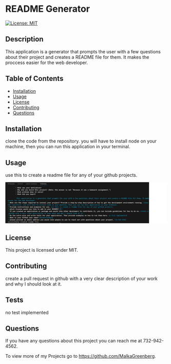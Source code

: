 # README Generator
  [![License: MIT](https://img.shields.io/badge/License-MIT-yellow.svg)](https://opensource.org/licenses/MIT)

  ## Description
  This application is a generator that prompts the user with a few questions about their project and creates a README file for them. It makes the proccess easier for the web developer. 

  ## Table of Contents 
  - [Installation](#installation)
  - [Usage](#usage)
  - [License](#license)
  - [Contributing](#contributing)
  - [Questions](#questions)

  ## Installation
  clone the code from the repository. you will have to install node on your machine, then you can run this application in your terminal.

  ## Usage
  use this to create a readme file for any of your github projects.

  ![screenshot](utils/Screenshot.png)

  ## License
  This project is licensed under MIT.


  ## Contributing
  create a pull request in github with a very clear description of your work and why I should look at it.

  ## Tests
  no test implemented

  ## Questions
  If you have any questions about this project you can reach me at 732-942-4562.

  To view more of my Projects go to https://github.com/MalkaGreenberg.
